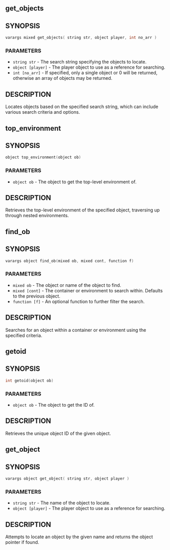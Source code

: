 ## get_objects

## SYNOPSIS

```c
varargs mixed get_objects( string str, object player, int no_arr )
```

### PARAMETERS

* `string str` - The search string specifying the objects to locate.
* `object [player]` - The player object to use as a reference for searching.
* `int [no_arr]` - If specified, only a single object or 0 will be returned, otherwise an array of objects may be returned.

## DESCRIPTION

Locates objects based on the specified search string, which can
include various search criteria and options.

## top_environment

## SYNOPSIS

```c
object top_environment(object ob)
```

### PARAMETERS

* `object ob` - The object to get the top-level environment of.

## DESCRIPTION

Retrieves the top-level environment of the specified object,
traversing up through nested environments.

## find_ob

## SYNOPSIS

```c
varargs object find_ob(mixed ob, mixed cont, function f)
```

### PARAMETERS

* `mixed ob` - The object or name of the object to find.
* `mixed [cont]` - The container or environment to search within. Defaults to the previous object.
* `function [f]` - An optional function to further filter the search.

## DESCRIPTION

Searches for an object within a container or environment
using the specified criteria.

## getoid

## SYNOPSIS

```c
int getoid(object ob)
```

### PARAMETERS

* `object ob` - The object to get the ID of.

## DESCRIPTION

Retrieves the unique object ID of the given object.

## get_object

## SYNOPSIS

```c
varargs object get_object( string str, object player )
```

### PARAMETERS

* `string str` - The name of the object to locate.
* `object [player]` - The player object to use as a reference for searching.

## DESCRIPTION

Attempts to locate an object by the given name and returns the
object pointer if found.

